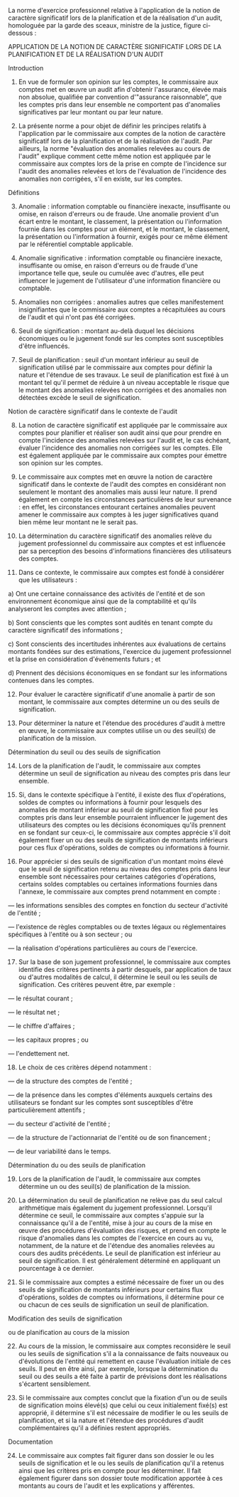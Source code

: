  

La norme d'exercice professionnel relative à l'application de la notion de caractère significatif lors de la planification et de la réalisation d'un audit, homologuée par la garde des sceaux, ministre de la justice, figure ci-dessous :


  

  

APPLICATION DE LA NOTION DE CARACTÈRE SIGNIFICATIF LORS DE LA PLANIFICATION ET DE LA RÉALISATION D'UN AUDIT  





  
Introduction  





  
 1. En vue de formuler son opinion sur les comptes, le commissaire aux comptes met en œuvre un audit afin d'obtenir l'assurance, élevée mais non absolue, qualifiée par convention d'"assurance raisonnable”, que les comptes pris dans leur ensemble ne comportent pas d'anomalies significatives par leur montant ou par leur nature.  

  
 2. La présente norme a pour objet de définir les principes relatifs à l'application par le commissaire aux comptes de la notion de caractère significatif lors de la planification et de la réalisation de l'audit. Par ailleurs, la norme "évaluation des anomalies relevées au cours de l'audit” explique comment cette même notion est appliquée par le commissaire aux comptes lors de la prise en compte de l'incidence sur l'audit des anomalies relevées et lors de l'évaluation de l'incidence des anomalies non corrigées, s'il en existe, sur les comptes.  





  
Définitions  





  
 3. Anomalie : information comptable ou financière inexacte, insuffisante ou omise, en raison d'erreurs ou de fraude. Une anomalie provient d'un écart entre le montant, le classement, la présentation ou l'information fournie dans les comptes pour un élément, et le montant, le classement, la présentation ou l'information à fournir, exigés pour ce même élément par le référentiel comptable applicable.  

  
 4. Anomalie significative : information comptable ou financière inexacte, insuffisante ou omise, en raison d'erreurs ou de fraude d'une importance telle que, seule ou cumulée avec d'autres, elle peut influencer le jugement de l'utilisateur d'une information financière ou comptable.  

  
 5. Anomalies non corrigées : anomalies autres que celles manifestement insignifiantes que le commissaire aux comptes a récapitulées au cours de l'audit et qui n'ont pas été corrigées.  

  
 6. Seuil de signification : montant au-delà duquel les décisions économiques ou le jugement fondé sur les comptes sont susceptibles d'être influencés.  

  
 7. Seuil de planification : seuil d'un montant inférieur au seuil de signification utilisé par le commissaire aux comptes pour définir la nature et l'étendue de ses travaux. Le seuil de planification est fixé à un montant tel qu'il permet de réduire à un niveau acceptable le risque que le montant des anomalies relevées non corrigées et des anomalies non détectées excède le seuil de signification.  





  
Notion de caractère significatif dans le contexte de l'audit  





  
 8. La notion de caractère significatif est appliquée par le commissaire aux comptes pour planifier et réaliser son audit ainsi que pour prendre en compte l'incidence des anomalies relevées sur l'audit et, le cas échéant, évaluer l'incidence des anomalies non corrigées sur les comptes. Elle est également appliquée par le commissaire aux comptes pour émettre son opinion sur les comptes.  

  
 9. Le commissaire aux comptes met en œuvre la notion de caractère significatif dans le contexte de l'audit des comptes en considérant non seulement le montant des anomalies mais aussi leur nature. Il prend également en compte les circonstances particulières de leur survenance : en effet, les circonstances entourant certaines anomalies peuvent amener le commissaire aux comptes à les juger significatives quand bien même leur montant ne le serait pas.  

  
 10. La détermination du caractère significatif des anomalies relève du jugement professionnel du commissaire aux comptes et est influencée par sa perception des besoins d'informations financières des utilisateurs des comptes.  

  
 11. Dans ce contexte, le commissaire aux comptes est fondé à considérer que les utilisateurs :  

  
 a) Ont une certaine connaissance des activités de l'entité et de son environnement économique ainsi que de la comptabilité et qu'ils analyseront les comptes avec attention ;  

  
 b) Sont conscients que les comptes sont audités en tenant compte du caractère significatif des informations ;  

  
 c) Sont conscients des incertitudes inhérentes aux évaluations de certains montants fondées sur des estimations, l'exercice du jugement professionnel et la prise en considération d'événements futurs ; et  

  
 d) Prennent des décisions économiques en se fondant sur les informations contenues dans les comptes.  

  
 12. Pour évaluer le caractère significatif d'une anomalie à partir de son montant, le commissaire aux comptes détermine un ou des seuils de signification.  

  
 13. Pour déterminer la nature et l'étendue des procédures d'audit à mettre en œuvre, le commissaire aux comptes utilise un ou des seuil(s) de planification de la mission.  





  
Détermination du seuil ou des seuils de signification  





  
 14. Lors de la planification de l'audit, le commissaire aux comptes détermine un seuil de signification au niveau des comptes pris dans leur ensemble.  

  
 15. Si, dans le contexte spécifique à l'entité, il existe des flux d'opérations, soldes de comptes ou informations à fournir pour lesquels des anomalies de montant inférieur au seuil de signification fixé pour les comptes pris dans leur ensemble pourraient influencer le jugement des utilisateurs des comptes ou les décisions économiques qu'ils prennent en se fondant sur ceux-ci, le commissaire aux comptes apprécie s'il doit également fixer un ou des seuils de signification de montants inférieurs pour ces flux d'opérations, soldes de comptes ou informations à fournir.  

  
 16. Pour apprécier si des seuils de signification d'un montant moins élevé que le seuil de signification retenu au niveau des comptes pris dans leur ensemble sont nécessaires pour certaines catégories d'opérations, certains soldes comptables ou certaines informations fournies dans l'annexe, le commissaire aux comptes prend notamment en compte :  

  
 ― les informations sensibles des comptes en fonction du secteur d'activité de l'entité ;  

  
 ― l'existence de règles comptables ou de textes légaux ou réglementaires spécifiques à l'entité ou à son secteur ; ou  

  
 ― la réalisation d'opérations particulières au cours de l'exercice.  

  
 17. Sur la base de son jugement professionnel, le commissaire aux comptes identifie des critères pertinents à partir desquels, par application de taux ou d'autres modalités de calcul, il détermine le seuil ou les seuils de signification. Ces critères peuvent être, par exemple :  

  
 ― le résultat courant ;  

  
 ― le résultat net ;  

  
 ― le chiffre d'affaires ;  

  
 ― les capitaux propres ; ou  

  
 ― l'endettement net.  

  
 18. Le choix de ces critères dépend notamment :  

  
 ― de la structure des comptes de l'entité ;  

  
 ― de la présence dans les comptes d'éléments auxquels certains des utilisateurs se fondant sur les comptes sont susceptibles d'être particulièrement attentifs ;  

  
 ― du secteur d'activité de l'entité ;  

  
 ― de la structure de l'actionnariat de l'entité ou de son financement ;  

  
 ― de leur variabilité dans le temps.  





  
Détermination du ou des seuils de planification  





  
 19. Lors de la planification de l'audit, le commissaire aux comptes détermine un ou des seuil(s) de planification de la mission.  

  
 20. La détermination du seuil de planification ne relève pas du seul calcul arithmétique mais également du jugement professionnel. Lorsqu'il détermine ce seuil, le commissaire aux comptes s'appuie sur la connaissance qu'il a de l'entité, mise à jour au cours de la mise en œuvre des procédures d'évaluation des risques, et prend en compte le risque d'anomalies dans les comptes de l'exercice en cours au vu, notamment, de la nature et de l'étendue des anomalies relevées au cours des audits précédents. Le seuil de planification est inférieur au seuil de signification. Il est généralement déterminé en appliquant un pourcentage à ce dernier.  

  
 21. Si le commissaire aux comptes a estimé nécessaire de fixer un ou des seuils de signification de montants inférieurs pour certains flux d'opérations, soldes de comptes ou informations, il détermine pour ce ou chacun de ces seuils de signification un seuil de planification.  





  
Modification des seuils de signification  

  
ou de planification au cours de la mission  





  
 22. Au cours de la mission, le commissaire aux comptes reconsidère le seuil ou les seuils de signification s'il a la connaissance de faits nouveaux ou d'évolutions de l'entité qui remettent en cause l'évaluation initiale de ces seuils. Il peut en être ainsi, par exemple, lorsque la détermination du seuil ou des seuils a été faite à partir de prévisions dont les réalisations s'écartent sensiblement.  

  
 23. Si le commissaire aux comptes conclut que la fixation d'un ou de seuils de signification moins élevé(s) que celui ou ceux initialement fixé(s) est approprié, il détermine s'il est nécessaire de modifier le ou les seuils de planification, et si la nature et l'étendue des procédures d'audit complémentaires qu'il a définies restent appropriés.  





  
Documentation  





  
 24. Le commissaire aux comptes fait figurer dans son dossier le ou les seuils de signification et le ou les seuils de planification qu'il a retenus ainsi que les critères pris en compte pour les déterminer. Il fait également figurer dans son dossier toute modification apportée à ces montants au cours de l'audit et les explications y afférentes. 


  
